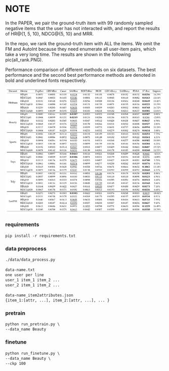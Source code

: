 # NOTE
In the PAPER, we pair the ground-truth item 
with 99 randomly sampled negative items that the user
has not interacted with, and report the results of 
HR@{1, 5, 10}, NDCG@{5, 10} and MRR.

In the repo, we rank the ground-truth item with ALL the items.
We omit the FM and AutoInt because they need 
enumerate all user-item pairs, which take a very long time. 
The results are shown in the following pic(all_rank.PNG).

Performance comparison of different methods on six datasets. The best performance and the second best performance
methods are denoted in bold and underlined fonts respectively.

![avatar](all_rank.PNG)

### requirements
```shell script
pip install -r requirements.txt
```

### data preprocess
```shell script
./data/data_process.py

data-name.txt
one user per line
user_1 item_1 item_2 ...
user_2 item_1 item_2 ...

data-name_item2attributes.json
{item_1:[attr, ...], item_2:[attr, ...], ... }
```

### pretrain
```shell script
python run_pretrain.py \
--data_name Beauty
```

### finetune
```shell script
python run_finetune.py \
--data_name Beauty \
--ckp 100
```